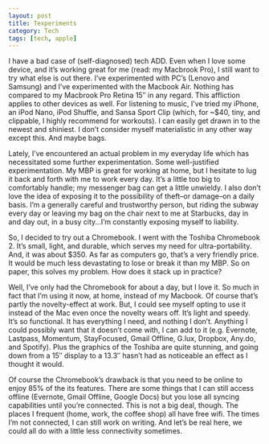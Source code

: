 ```yaml
---
layout: post
title: Texperiments
category: Tech
tags: [tech, apple]
---
```


I have a bad case of (self-diagnosed) tech ADD. Even when I love some device, and it’s working great for me (read: my Macbrook Pro), I still want to try what else is out there. I’ve experimented with PC’s (Lenovo and Samsung) and I’ve experimented with the Macbook Air. Nothing has compared to my Macbrook Pro Retina 15″ in any regard. This affliction applies to other devices as well. For listening to music, I’ve tried my iPhone, an iPod Nano, iPod Shuffle, and Sansa Sport Clip (which, for ~$40, tiny, and clippable, I highly recommend for workouts). I can easily get drawn in to the newest and shiniest. I don’t consider myself materialistic in any other way except this. And maybe bags.

Lately, I’ve encountered an actual problem in my everyday life which has necessitated some further experimentation. Some well-justified experimentation. My MBP is great for working at home, but I hesitate to lug it back and forth with me to work every day. It’s a little too big to comfortably handle; my messenger bag can get a little unwieldy. I also don’t love the idea of exposing it to the possibility of theft–or damage–on a daily basis. I’m a generally careful and trustworthy person, but riding the subway every day or leaving my bag on the chair next to me at Starbucks, day in and day out, in a busy city…I’m constantly exposing myself to liability.

So, I decided to try out a Chromebook. I went with the Toshiba Chromebook 2. It’s small, light, and durable, which serves my need for ultra-portability. And, it was about $350. As far as computers go, that’s a very friendly price. It would be much less devastating to lose or break it than my MBP. So on paper, this solves my problem. How does it stack up in practice?

Well, I’ve only had the Chromebook for about a day, but I love it. So much in fact that I’m using it now, at home, instead of my Macbook. Of course that’s partly the novelty-effect at work. But, I could see myself opting to use it instead of the Mac even once the novelty wears off. It’s light and speedy. It’s so functional. It has everything I need, and nothing I don’t. Anything I could possibly want that it doesn’t come with, I can add to it (e.g. Evernote, Lastpass, Momentum, StayFocused, Gmail Offline, G.lux, Dropbox, Any.do, and Spotify). Plus the graphics of the Toshiba are quite stunning, and going down from a 15″ display to a 13.3″ hasn’t had as noticeable an effect as I thought it would.

Of course the Chromebook’s drawback is that you need to be online to enjoy 85% of the its features. There are some things that I can still access offline (Evernote, Gmail Offline, Google Docs) but you lose all syncing capabilities until you’re connected. This is not a big deal, though. The places I frequent (home, work, the coffee shop) all have free wifi. The times I’m not connected, I can still work on writing. And let’s be real here, we could all do with a little less connectivity sometimes.